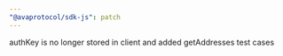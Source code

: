 ```yaml
---
"@avaprotocol/sdk-js": patch
---
```


authKey is no longer stored in client and added getAddresses test cases
